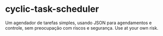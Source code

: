 # cyclic-task-scheduler
Um agendador de tarefas simples, usando JSON para agendamentos e controle, sem preocupação com riscos e segurança. Use at your own risk.
